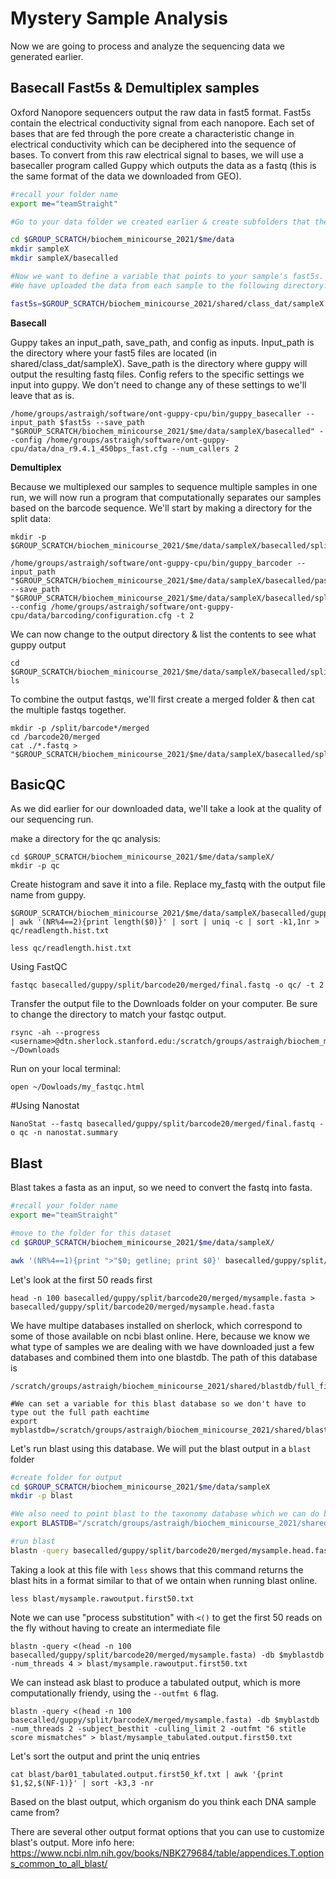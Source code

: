 # Mystery Sample Analysis

Now we are going to process and analyze the sequencing data we generated earlier. 

## Basecall Fast5s & Demultiplex samples

Oxford Nanopore sequencers output the raw data in fast5 format. Fast5s contain the electrical conductivity signal from each nanopore. Each set of bases that are fed through the pore create a characteristic change in electrical conductivity which can be deciphered into the sequence of bases. To convert from this raw electrical signal to bases, we will use a basecaller program called Guppy which outputs the data as a fastq (this is the same format of the data we downloaded from GEO).

```bash
#recall your folder name
export me="teamStraight"

#Go to your data folder we created earlier & create subfolders that the basecalled data will go in. Change sampleX to your sample number.

cd $GROUP_SCRATCH/biochem_minicourse_2021/$me/data
mkdir sampleX
mkdir sampleX/basecalled

#Now we want to define a variable that points to your sample's fast5s. 
#We have uploaded the data from each sample to the following directory. Swap sampleX for your sample number.

fast5s=$GROUP_SCRATCH/biochem_minicourse_2021/shared/class_dat/sampleX
```
**Basecall**

Guppy takes an input_path, save_path, and config as inputs. Input_path is the directory where your fast5 files are located (in shared/class_dat/sampleX). Save_path is the directory where guppy will output the resulting fastq files. Config refers to the specific settings we input into guppy. We don't need to change any of these settings to we'll leave that as is.

```
/home/groups/astraigh/software/ont-guppy-cpu/bin/guppy_basecaller --input_path $fast5s --save_path "$GROUP_SCRATCH/biochem_minicourse_2021/$me/data/sampleX/basecalled" --config /home/groups/astraigh/software/ont-guppy-cpu/data/dna_r9.4.1_450bps_fast.cfg --num_callers 2
```
**Demultiplex**

Because we multiplexed our samples to sequence multiple samples in one run, we will now run a program that computationally separates our samples based on the barcode sequence.
We'll start by making a directory for the split data:
```
mkdir -p $GROUP_SCRATCH/biochem_minicourse_2021/$me/data/sampleX/basecalled/split

/home/groups/astraigh/software/ont-guppy-cpu/bin/guppy_barcoder --input_path "$GROUP_SCRATCH/biochem_minicourse_2021/$me/data/sampleX/basecalled/pass" --save_path "$GROUP_SCRATCH/biochem_minicourse_2021/$me/data/sampleX/basecalled/split" --config /home/groups/astraigh/software/ont-guppy-cpu/data/barcoding/configuration.cfg -t 2
```
We can now change to the output directory & list the contents to see what guppy output
```
cd $GROUP_SCRATCH/biochem_minicourse_2021/$me/data/sampleX/basecalled/split
ls 
```
To combine the output fastqs, we'll first create a merged folder & then cat the multiple fastqs together. 
```
mkdir -p /split/barcode*/merged
cd /barcode20/merged
cat ./*.fastq > "$GROUP_SCRATCH/biochem_minicourse_2021/$me/data/sampleX/basecalled/split/barcode20/merged/final.fastq"
```

## BasicQC
As we did earlier for our downloaded data, we'll take a look at the quality of our sequencing run.

make a directory for the qc analysis:
```
cd $GROUP_SCRATCH/biochem_minicourse_2021/$me/data/sampleX/
mkdir -p qc
```
Create histogram and save it into a file. 
Replace my_fastq with the output file name from guppy.
```
$GROUP_SCRATCH/biochem_minicourse_2021/$me/data/sampleX/basecalled/guppy/split/barcode20/merged/final.fastq | awk '(NR%4==2){print length($0)}' | sort | uniq -c | sort -k1,1nr > qc/readlength.hist.txt

less qc/readlength.hist.txt
```
Using FastQC
```
fastqc basecalled/guppy/split/barcode20/merged/final.fastq -o qc/ -t 2 
```
Transfer the output file to the Downloads folder on your computer. Be sure to change the directory to match your fastqc output.
```
rsync -ah --progress <username>@dtn.sherlock.stanford.edu:/scratch/groups/astraigh/biochem_minicourse_2021/teamStraight/data/sampleX/qc/my_fastqc.html ~/Downloads
```
Run on your local terminal:
```
open ~/Dowloads/my_fastqc.html
```
#Using Nanostat
```
NanoStat --fastq basecalled/guppy/split/barcode20/merged/final.fastq -o qc -n nanostat.summary
```

## Blast

Blast takes a fasta as an input, so we need to convert the fastq into fasta.

```bash
#recall your folder name
export me="teamStraight"

#move to the folder for this dataset
cd $GROUP_SCRATCH/biochem_minicourse_2021/$me/data/sampleX/

awk '(NR%4==1){print ">"$0; getline; print $0}' basecalled/guppy/split/barcode20/merged/final.fastq > basecalled/guppy/split/barcode20/merged/mysample.fasta
```

Let's look at the first 50 reads first
```
head -n 100 basecalled/guppy/split/barcode20/merged/mysample.fasta > basecalled/guppy/split/barcode20/merged/mysample.head.fasta
```

We have multipe databases installed on sherlock, which correspond to some of those available on ncbi blast online. Here, because we know we what type of samples we are dealing with we have downloaded just a few databases and combined them into one blastdb. The path of this database is  
```
/scratch/groups/astraigh/biochem_minicourse_2021/shared/blastdb/full_final

#We can set a variable for this blast database so we don't have to type out the full path eachtime
export myblastdb=/scratch/groups/astraigh/biochem_minicourse_2021/shared/blastdb/full_final

```

Let's run blast using this database. We will put the blast output in a `blast` folder

```bash
#create folder for output
cd $GROUP_SCRATCH/biochem_minicourse_2021/$me/data/sampleX
mkdir -p blast

#We also need to point blast to the taxonomy database which we can do by running the following:
export BLASTDB="/scratch/groups/astraigh/biochem_minicourse_2021/shared/blastdb"

#run blast
blastn -query basecalled/guppy/split/barcode20/merged/mysample.head.fasta -db $myblastdb -num_threads 4 > blast/mysample.rawoutput.first50.txt
```

Taking a look at this file with `less` shows that this command returns the blast hits in a format similar to that of we ontain when running blast online. 
```
less blast/mysample.rawoutput.first50.txt
```

Note we can use "process substitution" with `<()` to get the first 50 reads on the fly without having to create an intermediate file

```
blastn -query <(head -n 100 basecalled/guppy/split/barcode20/merged/mysample.fasta) -db $myblastdb -num_threads 4 > blast/mysample.rawoutput.first50.txt
``` 

We can instead ask blast to produce a tabulated output, which is more computationally friendy, using the `--outfmt 6` flag.

```
blastn -query <(head -n 100 basecalled/guppy/split/barcodeX/merged/mysample.fasta) -db $myblastdb -num_threads 2 -subject_besthit -culling_limit 2 -outfmt "6 stitle score mismatches" > blast/mysample_tabulated.output.first50.txt
```
Let's sort the output and print the uniq entries
```
cat blast/bar01_tabulated.output.first50_kf.txt | awk '{print $1,$2,$(NF-1)}' | sort -k3,3 -nr
```
Based on the blast output, which organism do you think each DNA sample came from?


There are several other output format options that you can use to customize blast's output. More info here: https://www.ncbi.nlm.nih.gov/books/NBK279684/table/appendices.T.options_common_to_all_blast/
